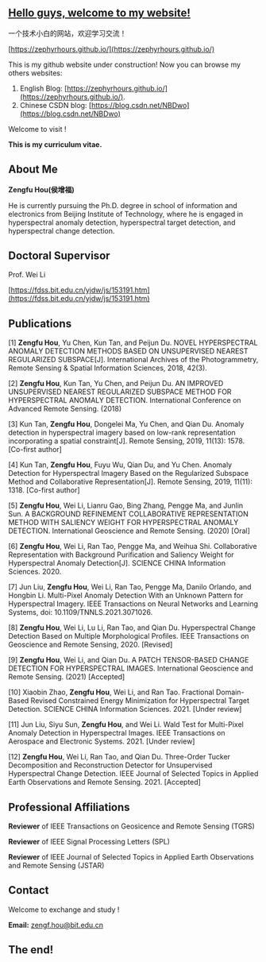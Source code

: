 ## [Hello guys, welcome to my website!](https://zephyrhours.github.io/)

一个技术小白的网站，欢迎学习交流！

[https://zephyrhours.github.io/](https://zephyrhours.github.io/)

This is my github website under construction! Now you can browse my others websites:

1. English Blog: [https://zephyrhours.github.io/](https://zephyrhours.github.io/). 
2. Chinese CSDN blog: [https://blog.csdn.net/NBDwo](https://blog.csdn.net/NBDwo)

Welcome to visit !


**This is my curriculum vitae.**

## About Me

**Zengfu Hou(侯增福)**

He is currently pursuing the Ph.D. degree in school of information and electronics from Beijing Institute of Technology, where he is engaged in hyperspectral anomaly detection, hyperspectral target detection, and hyperspectral change detection.


## Doctoral Supervisor

Prof. Wei Li

[https://fdss.bit.edu.cn/yjdw/js/153191.htm](https://fdss.bit.edu.cn/yjdw/js/153191.htm)

## Publications 

[1] **Zengfu Hou**, Yu Chen, Kun Tan, and Peijun Du. NOVEL HYPERSPECTRAL ANOMALY DETECTION METHODS BASED ON UNSUPERVISED NEAREST REGULARIZED SUBSPACE[J]. International Archives of the Photogrammetry, Remote Sensing & Spatial Information Sciences, 2018, 42(3).


[2] **Zengfu Hou**, Kun Tan, Yu Chen, and Peijun Du. AN IMPROVED UNSUPERVISED NEAREST REGULARIZED SUBSPACE METHOD FOR HYPERSPECTRAL ANOMALY DETECTION. International Conference on Advanced Remote Sensing. (2018)


[3] Kun Tan, **Zengfu Hou**, Dongelei Ma, Yu Chen, and Qian Du. Anomaly detection in hyperspectral imagery based on low-rank representation incorporating a spatial constraint[J]. Remote Sensing, 2019, 11(13): 1578. [Co-first author]


[4] Kun Tan, **Zengfu Hou**, Fuyu Wu, Qian Du, and Yu Chen. Anomaly Detection for Hyperspectral Imagery Based on the Regularized Subspace Method and Collaborative Representation[J]. Remote Sensing, 2019, 11(11): 1318. [Co-first author]


[5] **Zengfu Hou**, Wei Li, Lianru Gao, Bing Zhang, Pengge Ma, and Junlin Sun. A BACKGROUND REFINEMENT COLLABORATIVE REPRESENTATION METHOD WITH SALIENCY WEIGHT FOR HYPERSPECTRAL ANOMALY DETECTION. International Geoscience and Remote Sensing. (2020) [Oral]


[6] **Zengfu Hou**, Wei Li, Ran Tao, Pengge Ma, and Weihua Shi. Collaborative Representation with Background Purification and Saliency Weight for Hyperspectral Anomaly Detection[J]. SCIENCE CHINA Information Sciences. 2020.


[7] Jun Liu, **Zengfu Hou**, Wei Li, Ran Tao, Pengge Ma, Danilo Orlando, and Hongbin Li. Multi-Pixel Anomaly Detection With an Unknown Pattern for Hyperspectral Imagery.  IEEE Transactions on Neural Networks and Learning Systems, doi: 10.1109/TNNLS.2021.3071026.


[8] **Zengfu Hou**, Wei Li, Lu Li, Ran Tao, and Qian Du. Hyperspectral Change Detection Based on Multiple Morphological Profiles.  IEEE Transactions on Geoscience and Remote Sensing, 2020. [Revised]

[9] **Zengfu Hou**, Wei Li, and Qian Du. A PATCH TENSOR-BASED CHANGE DETECTION FOR HYPERSPECTRAL IMAGES. International Geoscience and Remote Sensing. (2021) [Accepted]

[10] Xiaobin Zhao, **Zengfu Hou**, Wei Li, and Ran Tao. Fractional Domain-Based Revised Constrained Energy Minimization for Hyperspectral Target Detection. SCIENCE CHINA Information Sciences. 2021. [Under review]

[11] Jun Liu, Siyu Sun, **Zengfu Hou**, and Wei Li. Wald Test for Multi-Pixel Anomaly Detection in Hyperspectral Images. IEEE Transactions on Aerospace and Electronic Systems. 2021. [Under review]

[12] **Zengfu Hou**, Wei Li, Ran Tao, and Qian Du. Three-Order Tucker Decomposition and Reconstruction Detector for Unsupervised Hyperspectral Change Detection. IEEE Journal of Selected Topics in Applied Earth Observations and Remote Sensing. 2021. [Accepted]



## Professional Affiliations

**Reviewer** of IEEE Transactions on Geosicence and Remote Sensing (TGRS)

**Reviewer** of IEEE  Signal Processing Letters (SPL)

**Reviewer** of IEEE Journal of Selected Topics in Applied Earth Observations and Remote Sensing (JSTAR)

## Contact

Welcome to exchange and study !

**Email:** zengf.hou@bit.edu.cn

## The end!
